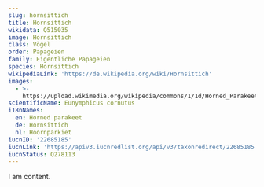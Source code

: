 ```yaml
---
slug: hornsittich
title: Hornsittich
wikidata: Q515035
image: Hornsittich
class: Vögel
order: Papageien
family: Eigentliche Papageien
species: Hornsittich
wikipediaLink: 'https://de.wikipedia.org/wiki/Hornsittich'
images:
  - >-
    https://upload.wikimedia.org/wikipedia/commons/1/1d/Horned_Parakeet_3487_Copyright_TP_ONG.JPG
scientificName: Eunymphicus cornutus
i18nNames:
  en: Horned parakeet
  de: Hornsittich
  nl: Hoornparkiet
iucnID: '22685185'
iucnLink: 'https://apiv3.iucnredlist.org/api/v3/taxonredirect/22685185'
iucnStatus: Q278113
---
```


I am content.

